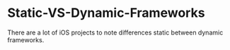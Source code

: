 # Static-VS-Dynamic-Frameworks
There are a lot of iOS projects to note differences static between dynamic frameworks.
